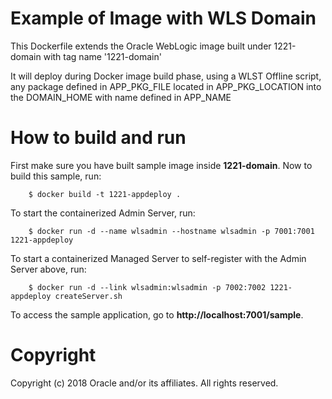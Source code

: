 Example of Image with WLS Domain
================================
This Dockerfile extends the Oracle WebLogic image built under 1221-domain with tag name '1221-domain'

It will deploy during Docker image build phase, using a WLST Offline script, any package defined in APP_PKG_FILE located in APP_PKG_LOCATION into the DOMAIN_HOME with name defined in APP_NAME

# How to build and run
First make sure you have built sample image inside **1221-domain**. Now to build this sample, run:

        $ docker build -t 1221-appdeploy .

To start the containerized Admin Server, run:

        $ docker run -d --name wlsadmin --hostname wlsadmin -p 7001:7001 1221-appdeploy

To start a containerized Managed Server to self-register with the Admin Server above, run:

        $ docker run -d --link wlsadmin:wlsadmin -p 7002:7002 1221-appdeploy createServer.sh

To access the sample application, go to **http://localhost:7001/sample**.

# Copyright
Copyright (c) 2018 Oracle and/or its affiliates. All rights reserved.
